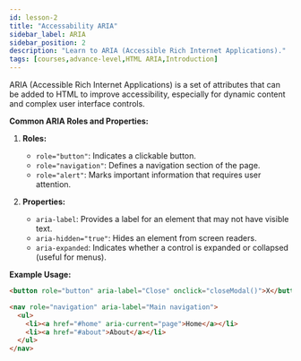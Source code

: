 ```yaml
---
id: lesson-2
title: "Accessability ARIA"
sidebar_label: ARIA
sidebar_position: 2
description: "Learn to ARIA (Accessible Rich Internet Applications)."
tags: [courses,advance-level,HTML ARIA,Introduction]
---  
```

 

ARIA (Accessible Rich Internet Applications) is a set of attributes that can be added to HTML to improve accessibility, especially for dynamic content and complex user interface controls.

**Common ARIA Roles and Properties:**

1. **Roles:**
   - `role="button"`: Indicates a clickable button.
   - `role="navigation"`: Defines a navigation section of the page.
   - `role="alert"`: Marks important information that requires user attention.

2. **Properties:**
   - `aria-label`: Provides a label for an element that may not have visible text.
   - `aria-hidden="true"`: Hides an element from screen readers.
   - `aria-expanded`: Indicates whether a control is expanded or collapsed (useful for menus).

**Example Usage:**
```html
<button role="button" aria-label="Close" onclick="closeModal()">X</button>

<nav role="navigation" aria-label="Main navigation">
  <ul>
    <li><a href="#home" aria-current="page">Home</a></li>
    <li><a href="#about">About</a></li>
  </ul>
</nav>
```